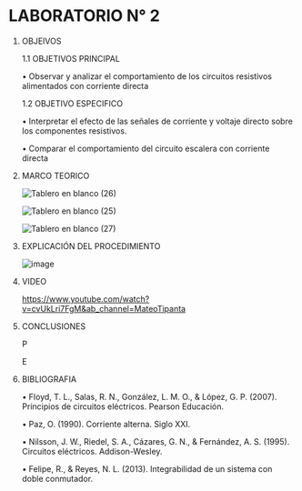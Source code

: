 # LABORATORIO N° 2
1. OBJEIVOS

    1.1 OBJETIVOS PRINCIPAL

    •	Observar y analizar el comportamiento de los circuitos resistivos alimentados con corriente directa
       
     1.2 OBJETIVO ESPECIFICO
     
    •	Interpretar el efecto de las señales de corriente y voltaje directo sobre los componentes resistivos.
        
    •	Comparar el comportamiento del circuito escalera con corriente directa

2. MARCO TEORICO

    ![Tablero en blanco (26)](https://user-images.githubusercontent.com/116808294/212895545-501659bc-55fb-4959-933a-9f5735475fa1.png)
    
    ![Tablero en blanco (25)](https://user-images.githubusercontent.com/116808294/212895584-7eb1f892-c98e-4fff-b6aa-c8b400c74ba2.png)

    ![Tablero en blanco (27)](https://user-images.githubusercontent.com/116808294/212895623-f7ed2609-6bf2-4218-87dd-725229e85797.png)

3. EXPLICACIÓN DEL PROCEDIMIENTO
    
    ![image](https://user-images.githubusercontent.com/116808294/212898218-aa1b190b-ee00-4655-a4f5-a5f9974c41f3.png)
   

5. VIDEO

    https://www.youtube.com/watch?v=cvUkLri7FgM&ab_channel=MateoTipanta

6. CONCLUSIONES

    P

    E
    
7. BIBLIOGRAFIA
    
    • Floyd, T. L., Salas, R. N., González, L. M. O., & López, G. P. (2007). Principios de circuitos eléctricos. Pearson Educación.
    
    • Paz, O. (1990). Corriente alterna. Siglo XXI.
    
    • Nilsson, J. W., Riedel, S. A., Cázares, G. N., & Fernández, A. S. (1995). Circuitos eléctricos. Addison-Wesley.
    
    • Felipe, R., & Reyes, N. L. (2013). Integrabilidad de un sistema con doble conmutador.
